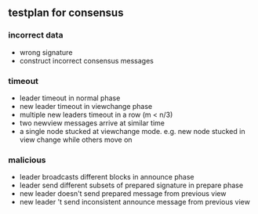 ## testplan for consensus

### incorrect data

- wrong signature
- construct incorrect consensus messages

### timeout

- leader timeout in normal phase
- new leader timeout in viewchange phase
- multiple new leaders timeout in a row (m < n/3)
- two newview messages arrive at similar time
- a single node stucked at viewchange mode. e.g. new node stucked in view change while others move on

### malicious

- leader broadcasts different blocks in announce phase
- leader send different subsets of prepared signature in prepare phase
- new leader doesn't send prepared message from previous view
- new leader 't send inconsistent announce message from previous view
